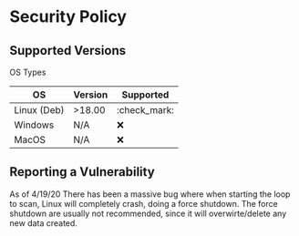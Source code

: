 # Security Policy

## Supported Versions
OS Types

OS          | Version | Supported          |
----------- | ------- | ------------------ |
Linux (Deb) | >18.00  | :check_mark:       |
Windows     | N/A     | :x:                |
MacOS       | N/A     | :x:                |

## Reporting a Vulnerability

As of 4/19/20
There has been a massive bug where when starting the loop to scan, Linux will completely crash, doing a force shutdown. The force shutdown are usually not recommended, since it will overwirte/delete any new data created.
